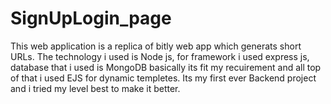 # SignUpLogin_page
This  web application is a replica of bitly web app which generats short URLs. The technology i used is Node js, for framework i used express js, database that i used is MongoDB basically its fit my recuirement and all top of that i used EJS for dynamic templetes.
Its my first ever Backend project and i tried my level best to make it better.
